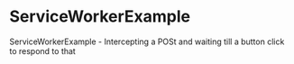 # ServiceWorkerExample
 ServiceWorkerExample - Intercepting a POSt and waiting till a button click to respond to that 
